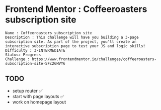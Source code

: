 # Frontend Mentor : Coffeeroasters subscription site

```
Name : Coffeeroasters subscription site
Description : This challenge will have you building a 3-page subscription site. As part of the project, you'll create an interactive subscription page to test your JS and logic skills!
Difficulty : 3-INTERMEDIATE
Status: Progress
Challenge : https://www.frontendmentor.io/challenges/coffeeroasters-subscription-site-5Fc26HVY6
```

## TODO

- setup router ✅
- start with page layouts ✅
- work on homepage layout
